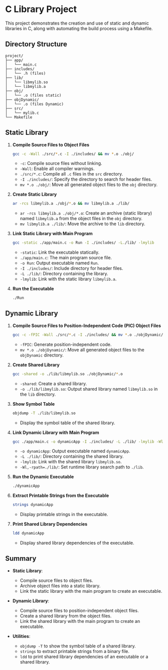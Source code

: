 
# C Library Project

This project demonstrates the creation and use of static and dynamic libraries in C, along with automating the build process using a Makefile.

## Directory Structure

```
project/
├── app/
│   └── main.c
├── includes/
│   └── .h (files)
├── lib/
│   └── libmylib.so
│   └── libmylib.a
├── obj/
│   └── .o (files static)
├── objDynamic/
│   └── .o (files Dynamic)
├── src/
│   └── mylib.c
└── Makefile
```


## Static Library

1. **Compile Source Files to Object Files**

    ```sh
    gcc -c -Wall ./src/*.c -I ./includes/ && mv *.o ./obj/
    ```
    - `-c`: Compile source files without linking.
    - `-Wall`: Enable all compiler warnings.
    - `./src/*.c`: Compile all `.c` files in the `src` directory.
    - `-I ./includes/`: Specify the directory to search for header files.
    - `mv *.o ./obj/`: Move all generated object files to the `obj` directory.

2. **Create Static Library**

    ```sh
    ar -rcs libmylib.a ./obj/*.o && mv libmylib.a ./lib/
    ```
    - `ar -rcs libmylib.a ./obj/*.o`: Create an archive (static library) named `libmylib.a` from the object files in the `obj` directory.
    - `mv libmylib.a ./lib/`: Move the archive to the `lib` directory.

3. **Link Static Library with Main Program**

    ```sh
    gcc -static ./app/main.c -o Run -I ./includes/ -L./lib/ -lmylib
    ```
    - `-static`: Link the executable statically.
    - `./app/main.c`: The main program source file.
    - `-o Run`: Output executable named `Run`.
    - `-I ./includes/`: Include directory for header files.
    - `-L ./lib/`: Directory containing the library.
    - `-lmylib`: Link with the static library `libmylib.a`.

4. **Run the Executable**

    ```sh
    ./Run
    ```

## Dynamic Library

1. **Compile Source Files to Position-Independent Code (PIC) Object Files**

    ```sh
    gcc -c -fPIC -Wall ./src/*.c -I ./includes/ && mv *.o ./objDynamic/
    ```
    - `-fPIC`: Generate position-independent code.
    - `mv *.o ./objDynamic/`: Move all generated object files to the `objDynamic` directory.

2. **Create Shared Library**

    ```sh
    gcc -shared -o ./lib/libmylib.so ./objDynamic/*.o
    ```
    - `-shared`: Create a shared library.
    - `-o ./lib/libmylib.so`: Output shared library named `libmylib.so` in the `lib` directory.

3. **Show Symbol Table**

    ```sh
    objdump -T ./lib/libmylib.so
    ```
    - Display the symbol table of the shared library.

4. **Link Dynamic Library with Main Program**

    ```sh
    gcc ./app/main.c -o dynamicApp -I ./includes/ -L ./lib/ -lmylib -Wl,-rpath=./lib/
    ```
    - `-o dynamicApp`: Output executable named `dynamicApp`.
    - `-L ./lib/`: Directory containing the shared library.
    - `-lmylib`: Link with the shared library `libmylib.so`.
    - `-Wl,-rpath=./lib/`: Set runtime library search path to `./lib`.

5. **Run the Dynamic Executable**

    ```sh
    ./dynamicApp
    ```

6. **Extract Printable Strings from the Executable**

    ```sh
    strings dynamicApp
    ```
    - Display printable strings in the executable.

7. **Print Shared Library Dependencies**

    ```sh
    ldd dynamicApp
    ```
    - Display shared library dependencies of the executable.


## Summary

- **Static Library**:
  - Compile source files to object files.
  - Archive object files into a static library.
  - Link the static library with the main program to create an executable.

- **Dynamic Library**:
  - Compile source files to position-independent object files.
  - Create a shared library from the object files.
  - Link the shared library with the main program to create an executable.

- **Utilities**:
  - `objdump -T` to show the symbol table of a shared library.
  - `strings` to extract printable strings from a binary file.
  - `ldd` to print shared library dependencies of an executable or a shared library.
